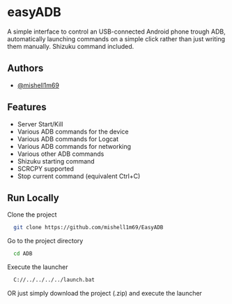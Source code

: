 
# easyADB

A simple interface to control an USB-connected Android phone trough ADB, automatically launching commands on a simple click rather than just writing them manually. Shizuku command included.

## Authors

- [@mishell1m69](https://www.github.com/mishell1m69)


## Features

- Server Start/Kill
- Various ADB commands for the device
- Various ADB commands for Logcat
- Various ADB commands for networking
- Various other ADB commands 
- Shizuku starting command
- SCRCPY supported
- Stop current command (equivalent Ctrl+C)


## Run Locally

Clone the project

```bash
  git clone https://github.com/mishell1m69/EasyADB
```

Go to the project directory

```bash
  cd ADB
```

Execute the launcher

```bash
  C://../../../../launch.bat
```
OR just simply download the project (.zip) and execute the launcher

